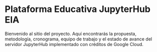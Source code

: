 # Plataforma Educativa JupyterHub EIA

Bienvenido al sitio del proyecto. Aquí encontrarás la propuesta, metodología, cronograma, equipo de trabajo y el estado de avance del servidor JupyterHub implementado con créditos de Google Cloud.

